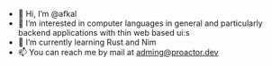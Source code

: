 - 👋 Hi, I’m @afkal
- 👀 I’m interested in computer languages in general and particularly backend applications with thin web based ui:s
- 🌱 I’m currently learning Rust and Nim
- 📫 You can reach me by mail at adming@proactor.dev

<!---
afkal/afkal is a ✨ special ✨ repository because its `README.md` (this file) appears on your GitHub profile.
You can click the Preview link to take a look at your changes.
--->
